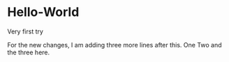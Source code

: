 # Hello-World
Very first try

For the new changes, I am adding three more lines after this.
One
Two
and the three here.
